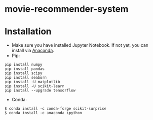 # movie-recommender-system
# Installation
- Make sure you have installed Jupyter Notebook. If not yet, you can install via [Anaconda](https://docs.anaconda.com/anaconda/install/).
- Pip:
```
pip install numpy
pip install pandas
pip install scipy
pip install seaborn
pip install -U matplotlib
pip install -U scikit-learn
pip install --upgrade tensorflow
```
- Conda:
```
$ conda install -c conda-forge scikit-surprise
$ conda install -c anaconda ipython
```
